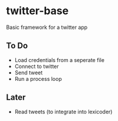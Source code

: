 # twitter-base
Basic framework for a twitter app

## To Do
- Load credentials from a seperate file
- Connect to twitter 
- Send tweet
- Run a process loop 

## Later 
- Read tweets (to integrate into lexicoder)
